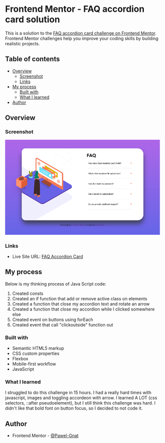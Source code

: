 # Frontend Mentor - FAQ accordion card solution

This is a solution to the [FAQ accordion card challenge on Frontend Mentor](https://www.frontendmentor.io/challenges/faq-accordion-card-XlyjD0Oam). Frontend Mentor challenges help you improve your coding skills by building realistic projects.

## Table of contents

- [Overview](#overview)
  - [Screenshot](#screenshot)
  - [Links](#links)
- [My process](#my-process)
  - [Built with](#built-with)
  - [What I learned](#what-i-learned)
- [Author](#author)

## Overview

### Screenshot

![](./screenshot.png)

### Links

- Live Site URL: [FAQ Accordion Card](https://pawel-gnat.github.io/Frontend-Mentor-FAQ-Accordion-Card/)

## My process

Below is my thinking process of Java Script code:

1. Created consts
2. Created an if function that add or remove active class on elements
3. Created a function that close my accordion text and rotate an arrow
4. Created a function that close my accordion while I clicked somewhere else
5. Created event on buttons using forEach
6. Created event that call "clickoutside" function out

### Built with

- Semantic HTML5 markup
- CSS custom properties
- Flexbox
- Mobile-first workflow
- JavaScript

### What I learned

I struggled to do this challenge in 15 hours. I had a really hard times with javascript, images and toggling accordeon with arrow. I learned A LOT (css selectors, ::after pseudoelement), but I still think this challenge was hard. I didn't like that bold font on button focus, so I decided to not code it.

## Author

- Frontend Mentor - [@Pawel-Gnat](https://www.frontendmentor.io/profile/Pawel-Gnat)
